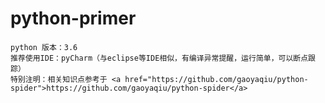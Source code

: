 # python-primer

####
	python 版本：3.6
	推荐使用IDE：pyCharm（与eclipse等IDE相似，有编译异常提醒，运行简单，可以断点跟踪）
	特别注明：相关知识点参考于 <a href="https://github.com/gaoyaqiu/python-spider">https://github.com/gaoyaqiu/python-spider</a>
